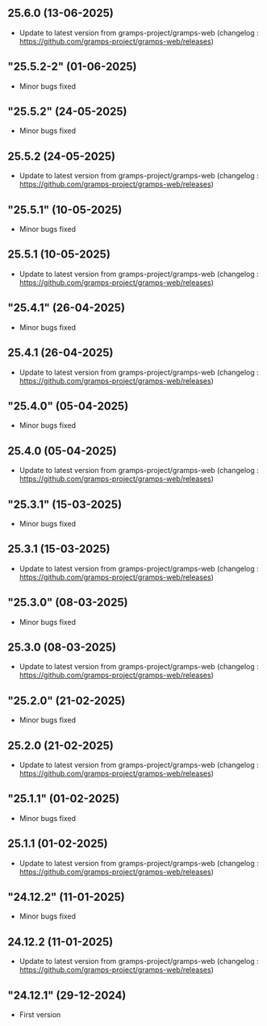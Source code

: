 
## 25.6.0 (13-06-2025)
- Update to latest version from gramps-project/gramps-web (changelog : https://github.com/gramps-project/gramps-web/releases)
## "25.5.2-2" (01-06-2025)
- Minor bugs fixed
## "25.5.2" (24-05-2025)
- Minor bugs fixed

## 25.5.2 (24-05-2025)
- Update to latest version from gramps-project/gramps-web (changelog : https://github.com/gramps-project/gramps-web/releases)
## "25.5.1" (10-05-2025)
- Minor bugs fixed

## 25.5.1 (10-05-2025)
- Update to latest version from gramps-project/gramps-web (changelog : https://github.com/gramps-project/gramps-web/releases)
## "25.4.1" (26-04-2025)
- Minor bugs fixed

## 25.4.1 (26-04-2025)
- Update to latest version from gramps-project/gramps-web (changelog : https://github.com/gramps-project/gramps-web/releases)
## "25.4.0" (05-04-2025)
- Minor bugs fixed

## 25.4.0 (05-04-2025)
- Update to latest version from gramps-project/gramps-web (changelog : https://github.com/gramps-project/gramps-web/releases)
## "25.3.1" (15-03-2025)
- Minor bugs fixed

## 25.3.1 (15-03-2025)
- Update to latest version from gramps-project/gramps-web (changelog : https://github.com/gramps-project/gramps-web/releases)
## "25.3.0" (08-03-2025)
- Minor bugs fixed

## 25.3.0 (08-03-2025)
- Update to latest version from gramps-project/gramps-web (changelog : https://github.com/gramps-project/gramps-web/releases)
## "25.2.0" (21-02-2025)
- Minor bugs fixed

## 25.2.0 (21-02-2025)
- Update to latest version from gramps-project/gramps-web (changelog : https://github.com/gramps-project/gramps-web/releases)
## "25.1.1" (01-02-2025)
- Minor bugs fixed

## 25.1.1 (01-02-2025)
- Update to latest version from gramps-project/gramps-web (changelog : https://github.com/gramps-project/gramps-web/releases)
## "24.12.2" (11-01-2025)
- Minor bugs fixed

## 24.12.2 (11-01-2025)
- Update to latest version from gramps-project/gramps-web (changelog : https://github.com/gramps-project/gramps-web/releases)
## "24.12.1" (29-12-2024)
- First version
